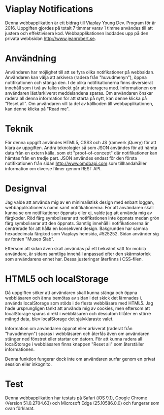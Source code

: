# Viaplay Notifications
Denna webbapplikation är ett bidrag till Viaplay Young Dev. Program för år 2016. Uppgiften gjordes på totalt 7 timmar varav 1 timme användes till att justera och effektivisera kod. Webbapplikationen laddades upp på den privata webbsidan http://www.jeanrobert.se.

# Användning
Användaren har möjlighet till att se fyra olika notifikationer på webbsidan. Användaren kan välja att arkivera (radera från "huvudmenyn"), öppna notifikationen och stänga den. I de olika notifikationerna finns diversierat innehåll som i två av fallen direkt går att interagera med. Informationen om användaren läst/arkiverat meddelandena sparas. Om användaren önskar radera all denna information för att starta på nytt, kan denne klicka på "Reset all". Om användaren vill ta del av källkoden till webbapplikationen, kan denne klicka på "Read me".

# Teknik
För denna uppgift användes HTML5, CSS3 och JS (ramverk jQuery) för att klara av uppgiften. Andra teknologier så som JSON användes för att hämta data från en extern källa, som ett "proof-of-concept" där notifikationer kan hämtas från en tredje part. JSON användes endast för den första notifikationen från sidan http://www.omdbapi.com som tillhandahåller information om diverse filmer genom REST API.

# Designval
Jag valde att använda mig av en minimalistisk design med enbart loggan, webbapplikationens namn samt notifikationerna. För att användaren skall kunna se om notifikationer öppnats eller ej, valde jag att använda mig av färgkoder. Röd färg symboliserar att notifikationen inte öppnats medan grön färg symboliserar att den öppnats. Samtlig innehåll i notifikationerna är centrerade för att hålla en konsekvent design. Bakgrunden har samma hexadecimala färgkod som Viaplays hemsida, #525252. Sidan använder sig av fonten "Museo Slab".

Eftersom att sidan även skall användas på ett bekvämt sätt för mobila användare, är sidans samtliga innehåll anpassad efter den skärmstorlek som användarens enhet har. Dessa justeringar återfinns i CSS-filen.

# HTML5 och localStorage
Då uppgiften söker att användaren skall kunna stänga och öppna webbläsaren och ännu bemötas av sidan i det skick det lämnades i, används localStorage som stöds i de flesta webbläsare med HTML5. Jag hade ursprungligen tänkt att använda mig av cookies, men eftersom att localStorage sparas direkt i webbläsaren och dessutom tillåter en större mängd data, blev localStorage det självklaraste valet.

Information om användaren öppnat eller arkiverat (raderat från "huvudmenyn") sparas i webbläsaren och återfås även om användaren stänger ned fönstret eller startar om datorn. För att kunna radera all localStorage i webbläsaren finns knappen "Reset all" som återställer informationen.

Denna funktion fungerar dock inte om användaren surfar genom en privat session eller inkognito.

# Test
Denna webbapplikation har testats på Safari (iOS 9.1), Google Chrome (Version 51.0.2704.63) och Microsoft Edge (25.10586.0.0) och fungerar som ovan förklarat.
